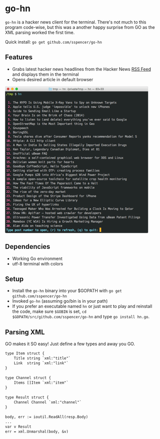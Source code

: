 # go-hn

`go-hn` is a hacker news client for the terminal.  There's not much to this program code-wise, but this was a another happy surprise from GO as the XML parsing worked the first time.

Quick install: `go get github.com/sspencer/go-hn`

## Features

* Grabs latest hacker news headlines from the Hacker News [RSS Feed](https://news.ycombinator.com/rss) and displays them in the terminal
* Opens desired article in default browser

![Hacker News Terminal](screenshot.png?raw=true "Hacker News Terminal Screenshot")

## Dependencies

* Working Go environment
* utf-8 terminal with colors

## Setup

* Install the `go-hn` binary into your $GOPATH with `go get github.com/sspencer/go-hn`
* Invoked `go-hn` (assuming go/bin is in your path)
* If you prefer an executable named `hn` or just want to play and reinstall the code, make sure `$GOBIN` is set, `cd $GOPATH/src/github.com/sspencer/go-hn` and type `go install hn.go`.

## Parsing XML

GO makes it SO easy!  Just define a few types and away you GO.

    type Item struct {
        Title string `xml:"title"`
        Link  string `xml:"link"`
    }

    type Channel struct {
        Items []Item `xml:"item"`
    }

    type Result struct {
        Channel Channel `xml:"channel"`
    }

    body, err := ioutil.ReadAll(resp.Body)
    ...
    var v Result
    err = xml.Unmarshal(body, &v)

